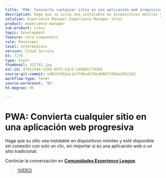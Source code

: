 ```yaml
---
title: 'PWA: Convierta cualquier sitio en una aplicación web progresiva'
description: Haga que su sitio sea instalable en dispositivos móviles y esté disponible sin conexión con solo un clic, sin importar si es una aplicación web o un sitio tradicional. Esta sesión se entregó como parte del evento de contenido de Adobe Developers Live.
solution: Experience Manager,Experience Manager Sites
product: experience manager
sub-product: sites
topic: Development
feature: Core Components
role: Developer
level: Intermediate
version: Cloud Service
kt: 7176
type: Event
thumbnail: 331742.jpg
exl-id: 4f912544-210d-45f3-b1c5-1d5b857793b5
source-git-commit: e401bf0b5ac1e7f06a4576e36887358bed352162
workflow-type: tm+mt
source-wordcount: '93'
ht-degree: 0%

---
```


# PWA: Convierta cualquier sitio en una aplicación web progresiva

Haga que su sitio sea instalable en dispositivos móviles y esté disponible sin conexión con solo un clic, sin importar si es una aplicación web o un sitio tradicional.

Continúe la conversación en **[Comunidades Experience League](https://adobe.ly/36Yd3v6)**.

>[!VIDEO](https://video.tv.adobe.com/v/331742/?quality=12&learn=on&hidetitle=true)
